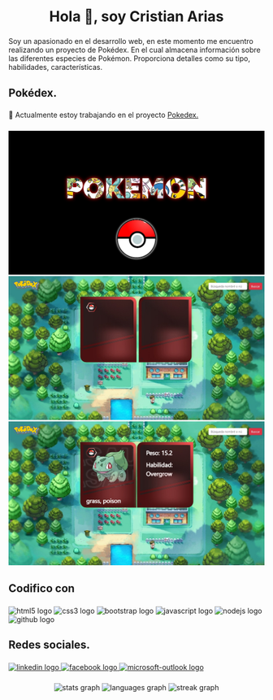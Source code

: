 <h1 align="center">Hola 👋, soy Cristian Arias</h1>

###

<p align="left">Soy un apasionado en el desarrollo web, en este momento me encuentro realizando un proyecto de Pokédex. En el cual almacena información sobre las diferentes especies de Pokémon. Proporciona detalles como su tipo, habilidades, características.</p>

###

<h2 align="left">Pokédex.</h2>

###

🔭 Actualmente estoy trabajando en el proyecto [Pokedex.](https://github.com/Cristian0813/Pokedex)


###

<div align="center">
  <img src="./Image/ImagenProyecto_1.jpg" width="auto"/>
  <img src="./Image/ImagenProyecto_2.jpg" width="auto"/>
  <img src="./Image/ImagenProyecto_3.jpg" width="auto"/>
</div>

###

<h2 align="left">Codifico con</h2>

###

<div align="left">
  <img src="https://cdn.jsdelivr.net/gh/devicons/devicon/icons/html5/html5-original.svg" height="40" width="52" alt="html5 logo"  />
  <img src="https://cdn.jsdelivr.net/gh/devicons/devicon/icons/css3/css3-original.svg" height="40" width="52" alt="css3 logo"  />
  <img src="https://cdn.jsdelivr.net/gh/devicons/devicon/icons/bootstrap/bootstrap-original.svg" height="40" width="52" alt="bootstrap logo"  />
  <img src="https://cdn.jsdelivr.net/gh/devicons/devicon/icons/javascript/javascript-original.svg" height="40" width="52" alt="javascript logo"  />
  <img src="https://cdn.jsdelivr.net/gh/devicons/devicon/icons/nodejs/nodejs-original.svg" height="40" width="52" alt="nodejs logo"  />
  <img src="https://cdn.jsdelivr.net/gh/devicons/devicon/icons/github/github-original.svg" height="40" width="52" alt="github logo"  />
</div>

###

<h2 align="left">Redes sociales.</h2>

###

<div align="left">
  <a href="https://www.linkedin.com/in/cristian-j-arias-o/" target="_blank">
    <img src="https://raw.githubusercontent.com/maurodesouza/profile-readme-generator/master/src/assets/icons/social/linkedin/default.svg" width="44" height="30" alt="linkedin logo"  />
  </a>
  <a href="https://www.facebook.com/Cris9013/" target="_blank">
    <img src="https://raw.githubusercontent.com/maurodesouza/profile-readme-generator/master/src/assets/icons/social/facebook/default.svg" width="44" height="30" alt="facebook logo"  />
  </a>
  <a href="javier.0813@hotmail.com" target="_blank">
    <img src="https://raw.githubusercontent.com/maurodesouza/profile-readme-generator/master/src/assets/icons/social/microsoft-outlook/default.svg" width="44" height="30" alt="microsoft-outlook logo"  />
  </a>
</div>

###

<div align="center">
  <img src="https://github-readme-stats.vercel.app/api?username=Cristian0813&hide_title=false&hide_rank=false&show_icons=true&include_all_commits=true&count_private=true&disable_animations=true&theme=dracula&locale=es&hide_border=false&order=1" height="150" alt="stats graph"  />
  <img src="https://github-readme-stats.vercel.app/api/top-langs?username=Cristian0813&locale=es&hide_title=true&layout=compact&card_width=320&langs_count=5&theme=dracula&hide_border=true&order=2" height="150" alt="languages graph"  />
  <img src="https://streak-stats.demolab.com?user=Cristian0813&locale=es&mode=daily&theme=dracula&hide_border=true&border_radius=5&order=3" height="150" alt="streak graph"  />
</div>

###

###

